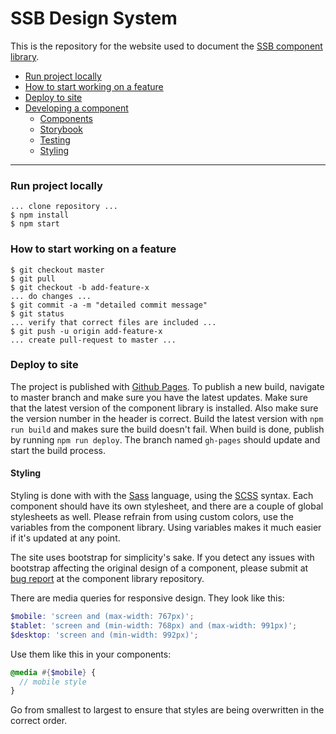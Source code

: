 # SSB Design System

This is the repository for the website used to document the [SSB component library](https://github.com/statisticsnorway/ssb-component-library).


- [Run project locally](#run-project-locally)
- [How to start working on a feature](#how-to-start-working-on-a-feature)
- [Deploy to site](#deploy-to-site)
- [Developing a component](#developing-a-component)
    - [Components](#components)
    - [Storybook](#storybook)
    - [Testing](#testing)
    - [Styling](#styling)
----

### Run project locally
```
... clone repository ...
$ npm install
$ npm start
```

### How to start working on a feature
```
$ git checkout master
$ git pull
$ git checkout -b add-feature-x
... do changes ...
$ git commit -a -m "detailed commit message"
$ git status
... verify that correct files are included ...
$ git push -u origin add-feature-x
... create pull-request to master ...
```

### Deploy to site
The project is published with [Github Pages](https://pages.github.com/).
To publish a new build, navigate to master branch and make sure you have the latest updates. 
Make sure that the latest version of the component library is installed. Also make sure the version number in the header is correct.
Build the latest version with `npm run build` and makes sure the build doesn't fail.
When build is done, publish by running `npm run deploy`. The branch named `gh-pages` should
update and start the build process. 

#### Styling
Styling is done with with the [Sass](https://sass-lang.com/) language, using the 
[SCSS](https://sass-lang.com/documentation/syntax) syntax. Each component should have its own stylesheet, and there are 
a couple of global stylesheets as well. Please refrain from using custom colors, use the variables from the component library.
Using variables makes it much easier if it's updated at any point. 

The site uses bootstrap for simplicity's sake. If you detect any issues with bootstrap affecting the original design of a component,
please submit at [bug report](https://github.com/statisticsnorway/ssb-component-library/issues/new/choose) at the component library repository.

There are media queries for responsive design. They look like this: 
```scss
$mobile: 'screen and (max-width: 767px)';
$tablet: 'screen and (min-width: 768px) and (max-width: 991px)';
$desktop: 'screen and (min-width: 992px)';
```

Use them like this in your components: 
```scss
@media #{$mobile} {
  // mobile style
}
```
Go from smallest to largest to ensure that styles are being overwritten in the correct order. 

